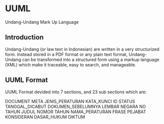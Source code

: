 # UUML
Undang-Undang Mark Up Language

Introduction
------------------------------
Undang-Undang (or law text in Indonesian) are written in a very structurized form. Instead stored in 
a PDF format or any plain text format, Undang-Undang can be transformed into a structured form using a markup language (XML) 
which make it traceable, easy to search, and manageable. 

UUML Format
------------------------------
UUML Format devided into 7 sections, and 23 sub sections which are:

DOCUMENT
  META
    JENIS_PERATURAN
    KATA_KUNCI
    ID
    STATUS
    TANGGAL_DICABUT
    DOKUMEN_SEBELUMNYA
    LEMBAR NEGARA
      NO
      TAHUN
  JUDUL
    NOMOR
    TAHUN
    NAMA_PERATURAN
    FRASE
    PEJABAT
    KONSIDERAN
    DASAR_HUKUM
    DIKTUM
